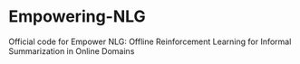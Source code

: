 # Empowering-NLG
Official code for Empower NLG: Offline Reinforcement Learning for Informal Summarization in Online Domains
